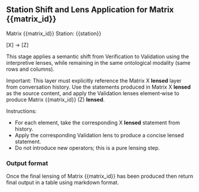 ## Station Shift and Lens Application for Matrix {{matrix_id}}

Matrix {{matrix_id}}
Station: {{station}}

[X] -> [Z]

This stage applies a semantic shift from Verification to Validation using the interpretive lenses, while remaining in the same ontological modality (same rows and columns).

Important: This layer must explicitly reference the Matrix X **lensed** layer from conversation history. Use the statements produced in Matrix X **lensed** as the source content, and apply the Validation lenses element‑wise to produce Matrix {{matrix_id}} (Z) **lensed**.

Instructions:
- For each element, take the corresponding X **lensed** statement from history.
- Apply the corresponding Validation lens to produce a concise lensed statement.
- Do not introduce new operators; this is a pure lensing step.

### Output format
Once the final lensing of Matrix {{matrix_id}} has been produced then return final output in a table using markdown format.